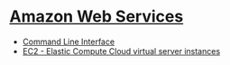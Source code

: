[Amazon Web Services][AWS]
==========================

* [Command Line Interface](cli.md)
* [EC2 - Elastic Compute Cloud virtual server instances](ec2.md)



[AWS]: https://en.wikipedia.org/wiki/Amazon_Web_Services
